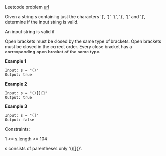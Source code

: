 Leetcode problem [url](https://leetcode.com/problems/valid-parentheses/)


Given a string s containing just the characters '(', ')', '{', '}', '[' and ']', determine if the input string is valid.

An input string is valid if:

Open brackets must be closed by the same type of brackets.
Open brackets must be closed in the correct order.
Every close bracket has a corresponding open bracket of the same type.

**Example 1**
```
Input: s = "()"
Output: true
```

**Example 2**
```
Input: s = "()[]{}"
Output: true
```

**Example 3**
```
Input: s = "(]"
Output: false
```

Constraints:

1 <= s.length <= 104

s consists of parentheses only '()[]{}'.